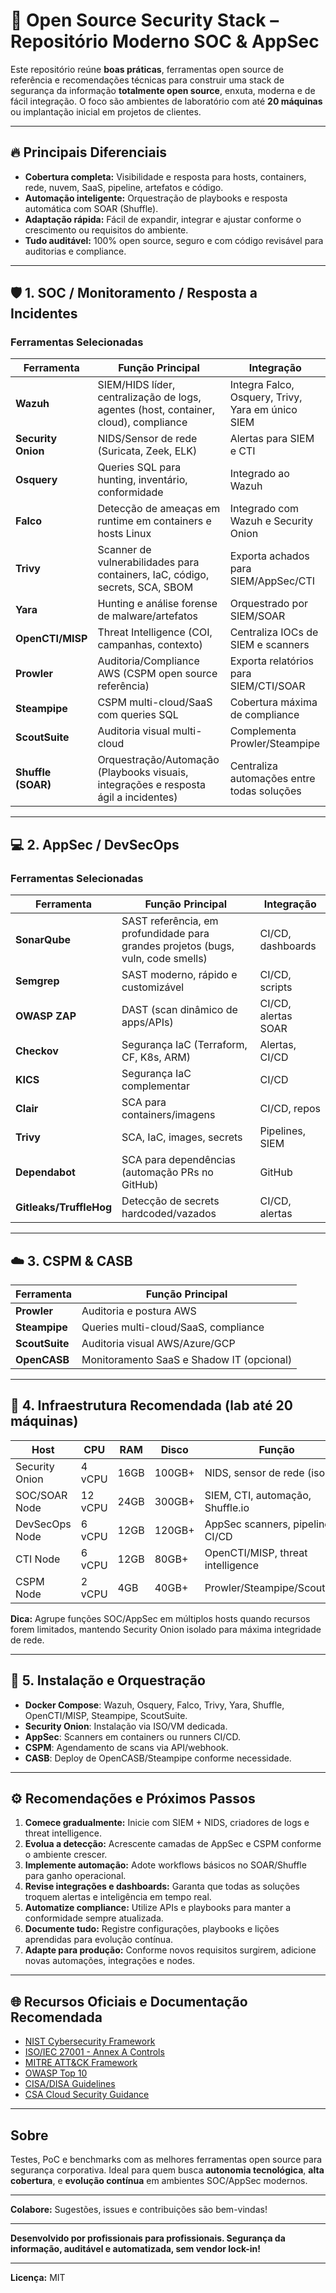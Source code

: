 # 🧠 Open Source Security Stack – Repositório Moderno SOC & AppSec

Este repositório reúne **boas práticas**, ferramentas open source de referência e recomendações técnicas para construir uma stack de segurança da informação **totalmente open source**, enxuta, moderna e de fácil integração. O foco são ambientes de laboratório com até **20 máquinas** ou implantação inicial em projetos de clientes.

***

## 🔥 Principais Diferenciais

- **Cobertura completa:** Visibilidade e resposta para hosts, containers, rede, nuvem, SaaS, pipeline, artefatos e código.
- **Automação inteligente:** Orquestração de playbooks e resposta automática com SOAR (Shuffle).
- **Adaptação rápida:** Fácil de expandir, integrar e ajustar conforme o crescimento ou requisitos do ambiente.
- **Tudo auditável:** 100% open source, seguro e com código revisável para auditorias e compliance.

***

## 🛡️ 1. SOC / Monitoramento / Resposta a Incidentes

### Ferramentas Selecionadas
| Ferramenta        | Função Principal                                                                             | Integração                                       |
|-------------------|----------------------------------------------------------------------------------------------|--------------------------------------------------|
| **Wazuh**         | SIEM/HIDS líder, centralização de logs, agentes (host, container, cloud), compliance        | Integra Falco, Osquery, Trivy, Yara em único SIEM|
| **Security Onion**| NIDS/Sensor de rede (Suricata, Zeek, ELK)                                                   | Alertas para SIEM e CTI                          |
| **Osquery**       | Queries SQL para hunting, inventário, conformidade                                          | Integrado ao Wazuh                               |
| **Falco**         | Detecção de ameaças em runtime em containers e hosts Linux                                  | Integrado com Wazuh e Security Onion             |
| **Trivy**         | Scanner de vulnerabilidades para containers, IaC, código, secrets, SCA, SBOM                | Exporta achados para SIEM/AppSec/CTI             |
| **Yara**          | Hunting e análise forense de malware/artefatos                                              | Orquestrado por SIEM/SOAR                        |
| **OpenCTI/MISP**  | Threat Intelligence (COI, campanhas, contexto)                                              | Centraliza IOCs de SIEM e scanners               |
| **Prowler**       | Auditoria/Compliance AWS (CSPM open source referência)                                      | Exporta relatórios para SIEM/CTI/SOAR            |
| **Steampipe**     | CSPM multi-cloud/SaaS com queries SQL                                                       | Cobertura máxima de compliance                   |
| **ScoutSuite**    | Auditoria visual multi-cloud                                                                | Complementa Prowler/Steampipe                    |
| **Shuffle (SOAR)**| Orquestração/Automação (Playbooks visuais, integrações e resposta ágil a incidentes)        | Centraliza automações entre todas soluções        |

***

## 💻 2. AppSec / DevSecOps

### Ferramentas Selecionadas
| Ferramenta      | Função Principal                                                       | Integração           |
|-----------------|-----------------------------------------------------------------------|----------------------|
| **SonarQube**   | SAST referência, em profundidade para grandes projetos (bugs, vuln, code smells) | CI/CD, dashboards    |
| **Semgrep**     | SAST moderno, rápido e customizável                                   | CI/CD, scripts       |
| **OWASP ZAP**   | DAST (scan dinâmico de apps/APIs)                                     | CI/CD, alertas SOAR  |
| **Checkov**     | Segurança IaC (Terraform, CF, K8s, ARM)                              | Alertas, CI/CD       |
| **KICS**        | Segurança IaC complementar                                            | CI/CD                |
| **Clair**       | SCA para containers/imagens                                           | CI/CD, repos         |
| **Trivy**       | SCA, IaC, images, secrets                                             | Pipelines, SIEM      |
| **Dependabot**  | SCA para dependências (automação PRs no GitHub)                      | GitHub               |
| **Gitleaks/TruffleHog** | Detecção de secrets hardcoded/vazados                         | CI/CD, alertas       |

***

## ☁️ 3. CSPM & CASB

| Ferramenta        | Função Principal                           |
|-------------------|--------------------------------------------|
| **Prowler**       | Auditoria e postura AWS                    |
| **Steampipe**     | Queries multi-cloud/SaaS, compliance       |
| **ScoutSuite**    | Auditoria visual AWS/Azure/GCP             |
| **OpenCASB**      | Monitoramento SaaS e Shadow IT (opcional)  |

***

## 🧰 4. Infraestrutura Recomendada (lab até 20 máquinas)

|Host                |CPU      |RAM      |Disco     |Função                                   |
|--------------------|---------|---------|----------|-----------------------------------------|
|Security Onion      |4 vCPU   |16GB     |100GB+    |NIDS, sensor de rede (isolado)           |
|SOC/SOAR Node       |12 vCPU  |24GB     |300GB+    |SIEM, CTI, automação, Shuffle.io         |
|DevSecOps Node      |6 vCPU   |12GB     |120GB+    |AppSec scanners, pipelines CI/CD         |
|CTI Node            |6 vCPU   |12GB     |80GB+     |OpenCTI/MISP, threat intelligence        |
|CSPM Node           |2 vCPU   |4GB      |40GB+     |Prowler/Steampipe/ScoutSuite             |

**Dica:** Agrupe funções SOC/AppSec em múltiplos hosts quando recursos forem limitados, mantendo Security Onion isolado para máxima integridade de rede.

***

## 🚀 5. Instalação e Orquestração

- **Docker Compose**: Wazuh, Osquery, Falco, Trivy, Yara, Shuffle, OpenCTI/MISP, Steampipe, ScoutSuite.
- **Security Onion**: Instalação via ISO/VM dedicada.
- **AppSec**: Scanners em containers ou runners CI/CD.
- **CSPM**: Agendamento de scans via API/webhook.
- **CASB**: Deploy de OpenCASB/Steampipe conforme necessidade.

***

## ⚙️ Recomendações e Próximos Passos

1. **Comece gradualmente:** Inicie com SIEM + NIDS, criadores de logs e threat intelligence.
2. **Evolua a detecção:** Acrescente camadas de AppSec e CSPM conforme o ambiente crescer.
3. **Implemente automação:** Adote workflows básicos no SOAR/Shuffle para ganho operacional.
4. **Revise integrações e dashboards:** Garanta que todas as soluções troquem alertas e inteligência em tempo real.
5. **Automatize compliance:** Utilize APIs e playbooks para manter a conformidade sempre atualizada.
6. **Documente tudo:** Registre configurações, playbooks e lições aprendidas para evolução contínua.
7. **Adapte para produção:** Conforme novos requisitos surgirem, adicione novas automações, integrações e nodes.

***

## 🌐 Recursos Oficiais e Documentação Recomendada

- [NIST Cybersecurity Framework](https://www.nist.gov/cyberframework)
- [ISO/IEC 27001 - Annex A Controls](https://www.iso.org/isoiec-27001-information-security.html)
- [MITRE ATT&CK Framework](https://attack.mitre.org/)
- [OWASP Top 10](https://owasp.org/www-project-top-ten/)
- [CISA/DISA Guidelines](https://www.cisa.gov/)
- [CSA Cloud Security Guidance](https://cloudsecurityalliance.org/)

***

## Sobre

Testes, PoC e benchmarks com as melhores ferramentas open source para segurança corporativa. Ideal para quem busca **autonomia tecnológica**, **alta cobertura**, e **evolução contínua** em ambientes SOC/AppSec modernos.

***

**Colabore:** Sugestões, issues e contribuições são bem-vindas!

***

**Desenvolvido por profissionais para profissionais. Segurança da informação, auditável e automatizada, sem vendor lock-in!**

***

**Licença:** MIT